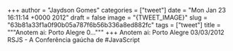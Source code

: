 
+++
author = "Jaydson Gomes"
categories = ["tweet"]
date = "Mon Jan 23 16:11:14 +0000 2012"
draft = false
image = "{TWEET_IMAGE}"
slug = "63b81a33f1a0f90b05a787f6b56b336a8ed882fc"
tags = ["tweet"]
title = """Anotem ai: Porto Alegre 0..."""
+++
Anotem ai: Porto Alegre 03/03/2012 RSJS - A Conferência gaúcha de #JavaScript
